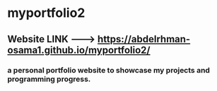# myportfolio2
## Website LINK ---> https://abdelrhman-osama1.github.io/myportfolio2/
### a personal portfolio website to showcase my projects and programming progress.